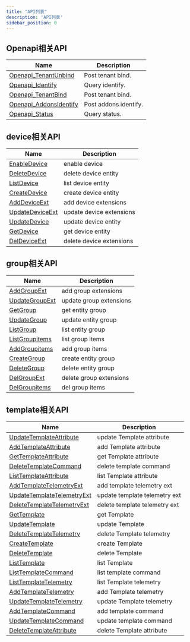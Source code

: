 ```yaml
---
title: "API列表"
description: 'API列表'
sidebar_position: 0
---
```





## Openapi相关API

| Name |  Description | 
| ---- |  ----------- | 
| [Openapi_TenantUnbind](./method_Openapi_TenantUnbind)|  Post tenant bind. |
| [Openapi_Identify](./method_Openapi_Identify)|  Query identify. |
| [Openapi_TenantBind](./method_Openapi_TenantBind)|  Post tenant bind. |
| [Openapi_AddonsIdentify](./method_Openapi_AddonsIdentify)|  Post addons identify. |
| [Openapi_Status](./method_Openapi_Status)|  Query status. |


## device相关API

| Name |  Description | 
| ---- |  ----------- | 
| [EnableDevice](./method_EnableDevice)|  enable device |
| [DeleteDevice](./method_DeleteDevice)|  delete device entity |
| [ListDevice](./method_ListDevice)|  list device entity |
| [CreateDevice](./method_CreateDevice)|  create device entity |
| [AddDeviceExt](./method_AddDeviceExt)|  add device extensions |
| [UpdateDeviceExt](./method_UpdateDeviceExt)|  update device extensions |
| [UpdateDevice](./method_UpdateDevice)|  update device entity |
| [GetDevice](./method_GetDevice)|  get device entity |
| [DelDeviceExt](./method_DelDeviceExt)|  delete device extensions |


## group相关API

| Name |  Description | 
| ---- |  ----------- | 
| [AddGroupExt](./method_AddGroupExt)|  add group extensions |
| [UpdateGroupExt](./method_UpdateGroupExt)|  update group extensions |
| [GetGroup](./method_GetGroup)|  get entity group |
| [UpdateGroup](./method_UpdateGroup)|  update entity group |
| [ListGroup](./method_ListGroup)|  list entity group |
| [ListGroupitems](./method_ListGroupitems)|  list group items |
| [AddGroupitems](./method_AddGroupitems)|  add group items |
| [CreateGroup](./method_CreateGroup)|  create entity group |
| [DeleteGroup](./method_DeleteGroup)|  delete entity group |
| [DelGroupExt](./method_DelGroupExt)|  delete group extensions |
| [DelGroupitems](./method_DelGroupitems)|  del group items |


## template相关API

| Name |  Description | 
| ---- |  ----------- | 
| [UpdateTemplateAttribute](./method_UpdateTemplateAttribute)|  update Template attribute |
| [AddTemplateAttribute](./method_AddTemplateAttribute)|  add Template attribute |
| [GetTemplateAttribute](./method_GetTemplateAttribute)|  get Template attribute |
| [DeleteTemplateCommand](./method_DeleteTemplateCommand)|  delete template command |
| [ListTemplateAttribute](./method_ListTemplateAttribute)|  list Template attribute |
| [AddTemplateTelemetryExt](./method_AddTemplateTelemetryExt)|  add template telemetry ext |
| [UpdateTemplateTelemetryExt](./method_UpdateTemplateTelemetryExt)|  update template telemetry ext |
| [DeleteTemplateTelemetryExt](./method_DeleteTemplateTelemetryExt)|  delete template telemetry ext |
| [GetTemplate](./method_GetTemplate)|  get Template |
| [UpdateTemplate](./method_UpdateTemplate)|  update Template |
| [DeleteTemplateTelemetry](./method_DeleteTemplateTelemetry)|  delete Template telemetry |
| [CreateTemplate](./method_CreateTemplate)|  create Template |
| [DeleteTemplate](./method_DeleteTemplate)|  delete Template |
| [ListTemplate](./method_ListTemplate)|  list Template |
| [ListTemplateCommand](./method_ListTemplateCommand)|  list template command |
| [ListTemplateTelemetry](./method_ListTemplateTelemetry)|  list Template telemetry |
| [AddTemplateTelemetry](./method_AddTemplateTelemetry)|  add Template telemetry |
| [UpdateTemplateTelemetry](./method_UpdateTemplateTelemetry)|  update Template telemetry |
| [AddTemplateCommand](./method_AddTemplateCommand)|  add template command |
| [UpdateTemplateCommand](./method_UpdateTemplateCommand)|  update template command |
| [DeleteTemplateAttribute](./method_DeleteTemplateAttribute)|  delete Template attribute |
